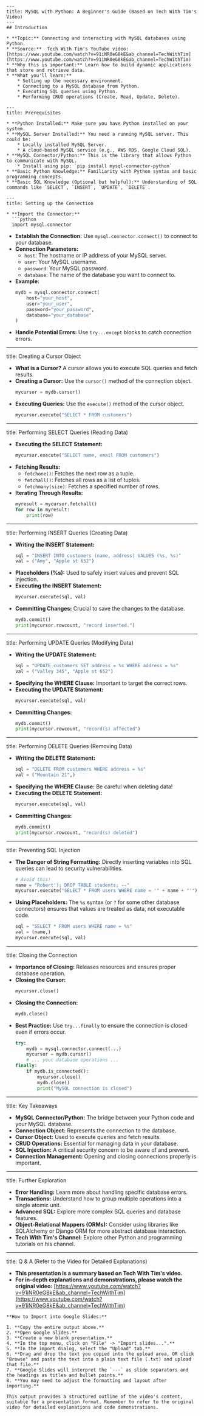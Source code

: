 
```
---
title: MySQL with Python: A Beginner's Guide (Based on Tech With Tim's Video)
---
## Introduction

* **Topic:** Connecting and interacting with MySQL databases using Python.
* **Source:**  Tech With Tim's YouTube video: [https://www.youtube.com/watch?v=91iNR0eG8kE&ab_channel=TechWithTim](https://www.youtube.com/watch?v=91iNR0eG8kE&ab_channel=TechWithTim)
* **Why this is important:** Learn how to build dynamic applications that store and retrieve data.
* **What you'll learn:**
    * Setting up the necessary environment.
    * Connecting to a MySQL database from Python.
    * Executing SQL queries using Python.
    * Performing CRUD operations (Create, Read, Update, Delete).

---
title: Prerequisites

* **Python Installed:** Make sure you have Python installed on your system.
* **MySQL Server Installed:** You need a running MySQL server. This could be:
    * Locally installed MySQL Server.
    * A cloud-based MySQL service (e.g., AWS RDS, Google Cloud SQL).
* **MySQL Connector/Python:** This is the library that allows Python to communicate with MySQL.
    * Install using pip: `pip install mysql-connector-python`
* **Basic Python Knowledge:** Familiarity with Python syntax and basic programming concepts.
* **Basic SQL Knowledge (Optional but helpful):** Understanding of SQL commands like `SELECT`, `INSERT`, `UPDATE`, `DELETE`.

---
title: Setting up the Connection

* **Import the Connector:**
  ```python
  import mysql.connector
  ```
* **Establish the Connection:** Use `mysql.connector.connect()` to connect to your database.
* **Connection Parameters:**
    * `host`: The hostname or IP address of your MySQL server.
    * `user`: Your MySQL username.
    * `password`: Your MySQL password.
    * `database`: The name of the database you want to connect to.
* **Example:**
  ```python
  mydb = mysql.connector.connect(
      host="your_host",
      user="your_user",
      password="your_password",
      database="your_database"
  )
  ```
* **Handle Potential Errors:** Use `try...except` blocks to catch connection errors.

---
title: Creating a Cursor Object

* **What is a Cursor?** A cursor allows you to execute SQL queries and fetch results.
* **Creating a Cursor:** Use the `cursor()` method of the connection object.
  ```python
  mycursor = mydb.cursor()
  ```
* **Executing Queries:** Use the `execute()` method of the cursor object.
  ```python
  mycursor.execute("SELECT * FROM customers")
  ```

---
title: Performing SELECT Queries (Reading Data)

* **Executing the SELECT Statement:**
  ```python
  mycursor.execute("SELECT name, email FROM customers")
  ```
* **Fetching Results:**
    * `fetchone()`: Fetches the next row as a tuple.
    * `fetchall()`: Fetches all rows as a list of tuples.
    * `fetchmany(size)`: Fetches a specified number of rows.
* **Iterating Through Results:**
  ```python
  myresult = mycursor.fetchall()
  for row in myresult:
      print(row)
  ```

---
title: Performing INSERT Queries (Creating Data)

* **Writing the INSERT Statement:**
  ```python
  sql = "INSERT INTO customers (name, address) VALUES (%s, %s)"
  val = ("Amy", "Apple st 652")
  ```
* **Placeholders (%s):**  Used to safely insert values and prevent SQL injection.
* **Executing the INSERT Statement:**
  ```python
  mycursor.execute(sql, val)
  ```
* **Committing Changes:**  Crucial to save the changes to the database.
  ```python
  mydb.commit()
  print(mycursor.rowcount, "record inserted.")
  ```

---
title: Performing UPDATE Queries (Modifying Data)

* **Writing the UPDATE Statement:**
  ```python
  sql = "UPDATE customers SET address = %s WHERE address = %s"
  val = ("Valley 345", "Apple st 652")
  ```
* **Specifying the WHERE Clause:**  Important to target the correct rows.
* **Executing the UPDATE Statement:**
  ```python
  mycursor.execute(sql, val)
  ```
* **Committing Changes:**
  ```python
  mydb.commit()
  print(mycursor.rowcount, "record(s) affected")
  ```

---
title: Performing DELETE Queries (Removing Data)

* **Writing the DELETE Statement:**
  ```python
  sql = "DELETE FROM customers WHERE address = %s"
  val = ("Mountain 21",)
  ```
* **Specifying the WHERE Clause:** Be careful when deleting data!
* **Executing the DELETE Statement:**
  ```python
  mycursor.execute(sql, val)
  ```
* **Committing Changes:**
  ```python
  mydb.commit()
  print(mycursor.rowcount, "record(s) deleted")
  ```

---
title: Preventing SQL Injection

* **The Danger of String Formatting:** Directly inserting variables into SQL queries can lead to security vulnerabilities.
  ```python
  # Avoid this!
  name = "Robert'); DROP TABLE students; --"
  mycursor.execute("SELECT * FROM users WHERE name = '" + name + "'")
  ```
* **Using Placeholders:**  The `%s` syntax (or `?` for some other database connectors) ensures that values are treated as data, not executable code.
  ```python
  sql = "SELECT * FROM users WHERE name = %s"
  val = (name,)
  mycursor.execute(sql, val)
  ```

---
title: Closing the Connection

* **Importance of Closing:** Releases resources and ensures proper database operation.
* **Closing the Cursor:**
  ```python
  mycursor.close()
  ```
* **Closing the Connection:**
  ```python
  mydb.close()
  ```
* **Best Practice:** Use `try...finally` to ensure the connection is closed even if errors occur.
  ```python
  try:
      mydb = mysql.connector.connect(...)
      mycursor = mydb.cursor()
      # ... your database operations ...
  finally:
      if mydb.is_connected():
          mycursor.close()
          mydb.close()
          print("MySQL connection is closed")
  ```

---
title: Key Takeaways

* **MySQL Connector/Python:** The bridge between your Python code and your MySQL database.
* **Connection Object:** Represents the connection to the database.
* **Cursor Object:** Used to execute queries and fetch results.
* **CRUD Operations:**  Essential for managing data in your database.
* **SQL Injection:** A critical security concern to be aware of and prevent.
* **Connection Management:**  Opening and closing connections properly is important.

---
title: Further Exploration

* **Error Handling:** Learn more about handling specific database errors.
* **Transactions:** Understand how to group multiple operations into a single atomic unit.
* **Advanced SQL:** Explore more complex SQL queries and database features.
* **Object-Relational Mappers (ORMs):** Consider using libraries like SQLAlchemy or Django ORM for more abstract database interaction.
* **Tech With Tim's Channel:** Explore other Python and programming tutorials on his channel.

---
title: Q & A (Refer to the Video for Detailed Explanations)

* **This presentation is a summary based on Tech With Tim's video.**
* **For in-depth explanations and demonstrations, please watch the original video:** [https://www.youtube.com/watch?v=91iNR0eG8kE&ab_channel=TechWithTim](https://www.youtube.com/watch?v=91iNR0eG8kE&ab_channel=TechWithTim)
```
**How to Import into Google Slides:**

1. **Copy the entire output above.**
2. **Open Google Slides.**
3. **Create a new blank presentation.**
4. **In the top menu, click on "File" -> "Import slides...".**
5. **In the import dialog, select the "Upload" tab.**
6. **Drag and drop the text you copied into the upload area, OR click "Browse" and paste the text into a plain text file (.txt) and upload that file.**
7. **Google Slides will interpret the `---` as slide separators and the headings as titles and bullet points.**
8. **You may need to adjust the formatting and layout after importing.**

This output provides a structured outline of the video's content, suitable for a presentation format. Remember to refer to the original video for detailed explanations and code demonstrations.
